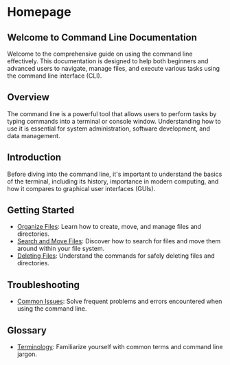 # Homepage

## Welcome to Command Line Documentation

Welcome to the comprehensive guide on using the command line effectively. This documentation is designed to help both beginners and advanced users to navigate, manage files, and execute various tasks using the command line interface (CLI).

## Overview

The command line is a powerful tool that allows users to perform tasks by typing commands into a terminal or console window. Understanding how to use it is essential for system administration, software development, and data management.

## Introduction

Before diving into the command line, it's important to understand the basics of the terminal, including its history, importance in modern computing, and how it compares to graphical user interfaces (GUIs).

## Getting Started

- [Organize Files](OrganizeFiles.md): Learn how to create, move, and manage files and directories.
- [Search and Move Files](SearchMove.md): Discover how to search for files and move them around within your file system.
- [Deleting Files](CleanUpFiles.md): Understand the commands for safely deleting files and directories.


## Troubleshooting

- [Common Issues](Troubleshooting.md): Solve frequent problems and errors encountered when using the command line.

## Glossary

- [Terminology](glossary.md): Familiarize yourself with common terms and command line jargon.
